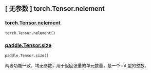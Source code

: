 ## [ 无参数 ] torch.Tensor.nelement

### [torch.Tensor.nelement](https://pytorch.org/docs/stable/generated/torch.Tensor.nelement.html?highlight=nelement#torch.Tensor.nelement)

```python
torch.Tensor.nelement()
```

### [paddle.Tensor.size](https://www.paddlepaddle.org.cn/documentation/docs/zh/api/paddle/fluid/layers/size_cn.html#cn-api-fluid-layers-size)

```python
paddle.Tensor.size()
```



两者功能一致，均无参数，用于返回张量的单元数量，是一个 int 型的整数。
